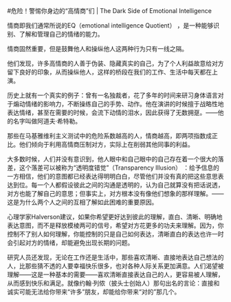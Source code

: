 #﻿危险！警惕你身边的“高情商”们 | The Dark Side of Emotional Intelligence

情商即我们通常所说的EQ（emotional intelligence Quotient） ，是一种能够识别、了解和管理自己的情绪的能力。

情商固然重要，但是鼓舞他人和操纵他人这两种行为只有一线之隔。

他们发现，许多高情商的人善于伪装、隐藏真实的自己，为了个人利益故意给对方留下良好的印象，从而操纵他人，这样的桥段在我们的工作、生活中每天都在上演。

历史上就有一个真实的例子：曾有一名独裁者，花了多年的时间来研习身体语言对于煽动情绪的影响力，不断操练自己的手势、动作。他在演讲的时候擅于战略性地表达情绪，甚至在需要的时候，会流下动情的泪水，因此获得了无数拥趸。——他的名字叫做阿道夫·希特勒。

那些在马基雅维利主义测试中的危险系数越高的人，情商越高，即两项指数成正比。他们倾向于利用高情商压制对方，实际上在削弱其他同事的利益。

大多数时候，人们并没有意识到，他人眼中和自己眼中的自己存在着一个很大的落差，这个落差可以被称为“透明度错觉”（Transparency Illusion） ：给予信息的一方相信，他们的意图都已经表达得明明白白，尽管他们并没有真的把这些意思表达到位。每一个人都假设彼此之间的沟通是透明的，认为自己就算没有把话说透，对方也能了解自己的意思；但事实上，对方根本没有像他们想象的那样理解。——这是为什么两个人之间的互相了解如此困难的重要原因。

心理学家Halverson建议，如果你希望更好达到彼此的理解，直白、清晰、明确地表达意图，而不是释放模棱两可的信号，希望对方花更多的功夫来理解。因为，你控制不了别人如何理解，你能控制的只是自己如何表达，清晰直白的表达也许一时会引起对方的情绪，却能避免出现长期的问题。

研究人员还发现，无论在工作还是生活中，那些喜欢清晰、直接地表达自己想法的人，比那些猜不透的人要幸福快乐很多，也对各种人际关系更加满意。人们渴望被理解——这是一种基本的需要——喜欢清晰直接表达自己的人，更容易被人理解，从而感到快乐和满足。就像约翰·列侬（披头士创始人）那句出名的言论：直接和诚实可能无法给你带来“许多”朋友，却能给你带来“对的”那几个。

